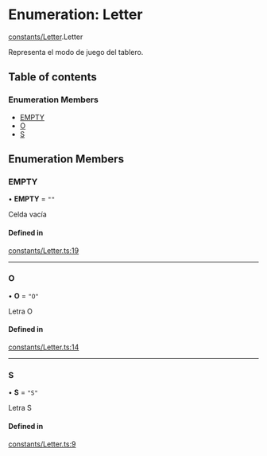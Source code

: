 # Enumeration: Letter

[constants/Letter](../wiki/constants.Letter).Letter

Representa el modo de juego del tablero.

## Table of contents

### Enumeration Members

- [EMPTY](../wiki/constants.Letter.Letter#empty)
- [O](../wiki/constants.Letter.Letter#o)
- [S](../wiki/constants.Letter.Letter#s)

## Enumeration Members

### EMPTY

• **EMPTY** = ``""``

Celda vacía

#### Defined in

[constants/Letter.ts:19](https://github.com/Jhonnatan1806/SOSGame/blob/2d7847a/src/classes/constants/Letter.ts#L19)

___

### O

• **O** = ``"O"``

Letra O

#### Defined in

[constants/Letter.ts:14](https://github.com/Jhonnatan1806/SOSGame/blob/2d7847a/src/classes/constants/Letter.ts#L14)

___

### S

• **S** = ``"S"``

Letra S

#### Defined in

[constants/Letter.ts:9](https://github.com/Jhonnatan1806/SOSGame/blob/2d7847a/src/classes/constants/Letter.ts#L9)

